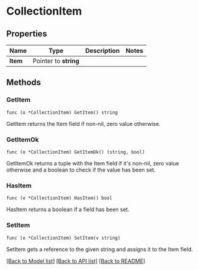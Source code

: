 # CollectionItem

## Properties

Name | Type | Description | Notes
------------ | ------------- | ------------- | -------------
**Item** | Pointer to **string** |  | 

## Methods

### GetItem

`func (o *CollectionItem) GetItem() string`

GetItem returns the Item field if non-nil, zero value otherwise.

### GetItemOk

`func (o *CollectionItem) GetItemOk() (string, bool)`

GetItemOk returns a tuple with the Item field if it's non-nil, zero value otherwise
and a boolean to check if the value has been set.

### HasItem

`func (o *CollectionItem) HasItem() bool`

HasItem returns a boolean if a field has been set.

### SetItem

`func (o *CollectionItem) SetItem(v string)`

SetItem gets a reference to the given string and assigns it to the Item field.


[[Back to Model list]](../README.md#documentation-for-models) [[Back to API list]](../README.md#documentation-for-api-endpoints) [[Back to README]](../README.md)


